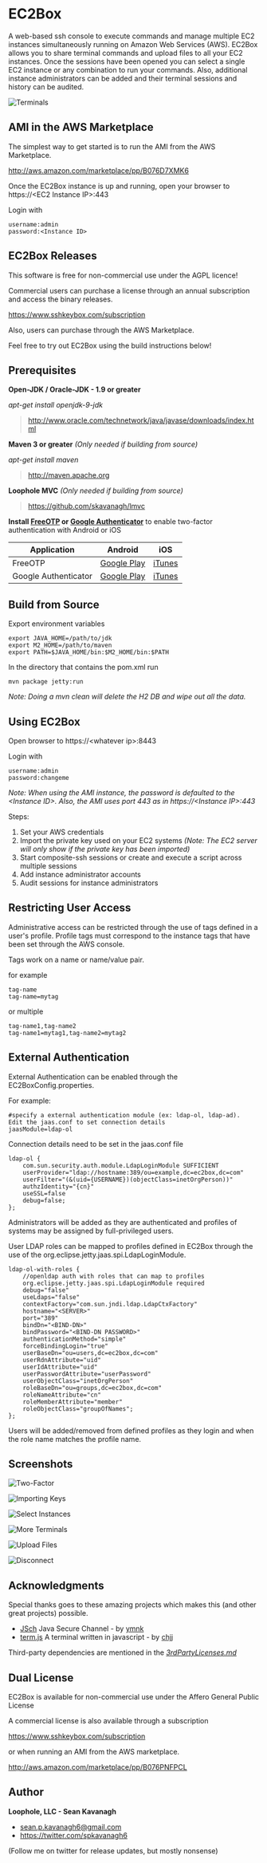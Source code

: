 EC2Box
======
A web-based ssh console to execute commands and manage multiple EC2 instances
simultaneously running on Amazon Web Services (AWS). EC2Box allows you to share
terminal commands and upload files to all your EC2 instances. Once the sessions
have been opened you can select a single EC2 instance or any combination to run
your commands.  Also, additional instance administrators can be added and their
terminal sessions and history can be audited.  

![Terminals](https://www.sshkeybox.com/images/500x300/ec2box.png)

AMI in the AWS Marketplace
------
The simplest way to get started is to run the AMI from the AWS Marketplace.

http://aws.amazon.com/marketplace/pp/B076D7XMK6

Once the EC2Box instance is up and running, open your browser to https://\<EC2 Instance IP\>:443

Login with 

	username:admin 
	password:<Instance ID>

EC2Box Releases
------
This software is free for non-commercial use under the AGPL licence!

Commercial users can purchase a license through an annual subscription and access the binary releases. 

https://www.sshkeybox.com/subscription

Also, users can purchase through the AWS Marketplace.

Feel free to try out EC2Box using the build instructions below!

Prerequisites
-------------
**Open-JDK / Oracle-JDK - 1.9 or greater**

*apt-get install openjdk-9-jdk*

> http://www.oracle.com/technetwork/java/javase/downloads/index.html

**Maven 3 or greater**  *(Only needed if building from source)*

*apt-get install maven*

> http://maven.apache.org 

**Loophole MVC**  *(Only needed if building from source)*

> https://github.com/skavanagh/lmvc

**Install [FreeOTP](https://freeotp.github.io/) or [Google Authenticator](https://github.com/google/google-authenticator)** to enable two-factor authentication with Android or iOS

| Application          | Android                                                                                             | iOS                                                                        |             
|----------------------|-----------------------------------------------------------------------------------------------------|----------------------------------------------------------------------------|
| FreeOTP              | [Google Play](https://play.google.com/store/apps/details?id=org.fedorahosted.freeotp)               | [iTunes](https://itunes.apple.com/us/app/freeotp/id872559395)              |
| Google Authenticator | [Google Play](https://play.google.com/store/apps/details?id=com.google.android.apps.authenticator2) | [iTunes](https://itunes.apple.com/us/app/google-authenticator/id388497605) |

Build from Source
------
Export environment variables

    export JAVA_HOME=/path/to/jdk
    export M2_HOME=/path/to/maven
    export PATH=$JAVA_HOME/bin:$M2_HOME/bin:$PATH

In the directory that contains the pom.xml run

	mvn package jetty:run

*Note: Doing a mvn clean will delete the H2 DB and wipe out all the data.*

Using EC2Box
------
Open browser to https://\<whatever ip\>:8443

Login with 

	username:admin 
	password:changeme
	
*Note: When using the AMI instance, the password is defaulted to the \<Instance ID\>. Also, the AMI uses port 443 as in https://\<Instance IP\>:443*

Steps:

1. Set your AWS credentials
2. Import the private key used on your EC2 systems *(Note: The EC2 server will only show if the private key has been imported)*
3. Start composite-ssh sessions or create and execute a script across multiple sessions
4. Add instance administrator accounts
5. Audit sessions for instance administrators

Restricting User Access
------
Administrative access can be restricted through the use of tags defined in a user's profile. Profile tags must correspond to the instance tags that have been set through the AWS console.

Tags work on a name or name/value pair.

for example

    tag-name
    tag-name=mytag

or multiple

    tag-name1,tag-name2
    tag-name1=mytag1,tag-name2=mytag2

External Authentication
------
External Authentication can be enabled through the EC2BoxConfig.properties.

For example:

	#specify a external authentication module (ex: ldap-ol, ldap-ad).  Edit the jaas.conf to set connection details
	jaasModule=ldap-ol
    
Connection details need to be set in the jaas.conf file

    ldap-ol {
    	com.sun.security.auth.module.LdapLoginModule SUFFICIENT
    	userProvider="ldap://hostname:389/ou=example,dc=ec2box,dc=com"
    	userFilter="(&(uid={USERNAME})(objectClass=inetOrgPerson))"
    	authzIdentity="{cn}"
    	useSSL=false
    	debug=false;
    };
    

Administrators will be added as they are authenticated and profiles of systems may be assigned by full-privileged users.

User LDAP roles can be mapped to profiles defined in EC2Box through the use of the org.eclipse.jetty.jaas.spi.LdapLoginModule.

    ldap-ol-with-roles {
        //openldap auth with roles that can map to profiles
        org.eclipse.jetty.jaas.spi.LdapLoginModule required
        debug="false"
        useLdaps="false"
        contextFactory="com.sun.jndi.ldap.LdapCtxFactory"
        hostname="<SERVER>"
        port="389"
        bindDn="<BIND-DN>"
        bindPassword="<BIND-DN PASSWORD>"
        authenticationMethod="simple"
        forceBindingLogin="true"
        userBaseDn="ou=users,dc=ec2box,dc=com"
        userRdnAttribute="uid"
        userIdAttribute="uid"
        userPasswordAttribute="userPassword"
        userObjectClass="inetOrgPerson"
        roleBaseDn="ou=groups,dc=ec2box,dc=com"
        roleNameAttribute="cn"
        roleMemberAttribute="member"
        roleObjectClass="groupOfNames";
    };

Users will be added/removed from defined profiles as they login and when the role name matches the profile name.

Screenshots
-----------
![Two-Factor](https://www.sshkeybox.com/images/screenshots/medium/ec2box/two-factor.png)

![Importing Keys](https://www.sshkeybox.com/images/screenshots/medium/ec2box/importing_keys.png)

![Select Instances](https://www.sshkeybox.com/images/screenshots/medium/ec2box/select_instances.png)

![More Terminals](https://www.sshkeybox.com/images/screenshots/medium/ec2box/more_terms.png)

![Upload Files](https://www.sshkeybox.com/images/screenshots/medium/ec2box/upload_files.png)

![Disconnect](https://www.sshkeybox.com/images/screenshots/medium/ec2box/disconnect.png)

Acknowledgments
------
Special thanks goes to these amazing projects which makes this (and other great projects) possible.

+ [JSch](http://www.jcraft.com/jsch) Java Secure Channel - by [ymnk](https://github.com/ymnk)
+ [term.js](https://github.com/chjj/term.js) A terminal written in javascript - by [chjj](https://github.com/chjj)

Third-party dependencies are mentioned in the [_3rdPartyLicenses.md_](3rdPartyLicenses.md)

Dual License
-----------
EC2Box is available for non-commercial use under the Affero General Public License

A commercial license is also available through a subscription

https://www.sshkeybox.com/subscription

or when running an AMI from the AWS marketplace.

http://aws.amazon.com/marketplace/pp/B076PNFPCL

Author
------
**Loophole, LLC - Sean Kavanagh**

+ sean.p.kavanagh6@gmail.com
+ https://twitter.com/spkavanagh6

(Follow me on twitter for release updates, but mostly nonsense)
